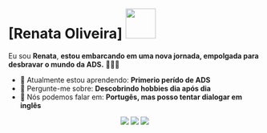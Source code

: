 # [Renata Oliveira] <img src="https://encrypted-tbn0.gstatic.com/images?q=tbn:ANd9GcS5jmeiHN_FLkRD38rct8Sd0R9yb386xVv1Oma5FN8mxRetwelqULMwyMP0aDdo_QMYhMc&usqp=CAU" width="60px">

Eu sou <strong>Renata</strong>, <strong>estou embarcando em uma nova jornada, empolgada para desbravar o mundo da ADS.</strong> 👨🏻‍💻 

- 🚀 Atualmente estou aprendendo: <strong>Primerio perído de ADS</strong> 
- 💬 Pergunte-me sobre: <strong>Descobrindo hobbies dia após dia</strong>
- 📣 Nós podemos falar em: <strong>Portugês, mas posso tentar dialogar em inglês</strong>

<div align="center">

  <a href="#" alt="Gmail">
    <img src="https://img.shields.io/badge/-Gmail-FF0000?style=flat-square&labelColor=FF0000&logo=gmail&logoColor=white&link=LINK-DO-SEU-EMAIL"/></a>

  <a href="#" alt="Linkedin">
    <img src="https://img.shields.io/badge/-Linkedin-0e76a8?style=flat-square&logo=Linkedin&logoColor=white&link=LINK-DO-SEU-LINKEDIN" /></a>

  <a href="#" alt="Instagram">
    <img src="https://img.shields.io/badge/-Instagram-DF0174?style=flat-square&labelColor=DF0174&logo=instagram&logoColor=white&link=LINK-DO-SEU-INSTAGRAM"/></a>

</div>
